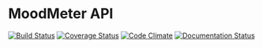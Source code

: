 MoodMeter API
=========

[![Build Status](https://travis-ci.org/ldavin/moodmeter-api.svg?branch=master)](https://travis-ci.org/ldavin/moodmeter-api)
[![Coverage Status](https://coveralls.io/repos/ldavin/moodmeter-api/badge.svg)](https://coveralls.io/r/ldavin/moodmeter-api)
[![Code Climate](https://codeclimate.com/github/ldavin/moodmeter-api/badges/gpa.svg)](https://codeclimate.com/github/ldavin/moodmeter-api)
[![Documentation Status](http://inch-ci.org/github/ldavin/moodmeter-api.svg?branch=master)](http://inch-ci.org/github/ldavin/moodmeter-api/branch/master)